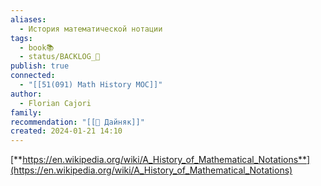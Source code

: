```yaml
---
aliases:
  - История математической нотации
tags:
  - book📚
  - status/BACKLOG_🌰
publish: true
connected:
  - "[[51(091) Math History MOC]]"
author:
  - Florian Cajori
family: 
recommendation: "[[👤 Дайняк]]"
created: 2024-01-21 14:10
---
```

[**https://en.wikipedia.org/wiki/A_History_of_Mathematical_Notations**](https://en.wikipedia.org/wiki/A_History_of_Mathematical_Notations) 


